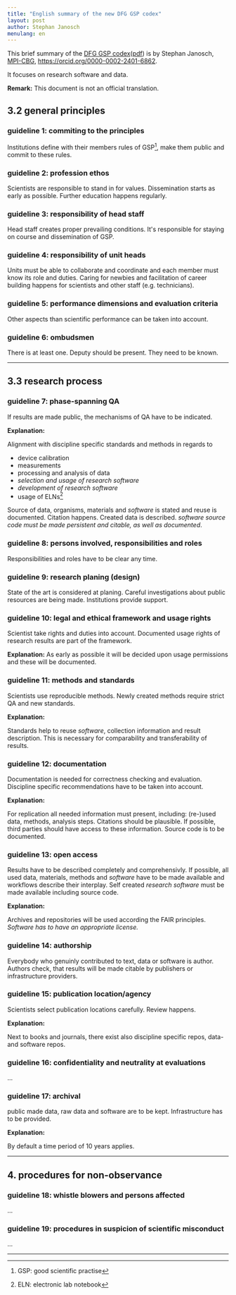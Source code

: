 ```yaml
---
title: "English summary of the new DFG GSP codex"
layout: post
author: Stephan Janosch
menulang: en
---
```



This brief summary of the [DFG GSP codex](https://www.dfg.de/foerderung/grundlagen_rahmenbedingungen/gwp/kodex/index.html)([pdf](https://www.dfg.de/download/pdf/foerderung/rechtliche_rahmenbedingungen/gute_wissenschaftliche_praxis/kodex_gwp.pdf)) is by Stephan Janosch, [MPI-CBG](http://www.mpi-cbg.de), https://orcid.org/0000-0002-2401-6862.

It focuses on research software and data.

**Remark:** This document is not an official translation.


## 3.2 general principles

### guideline 1: commiting to the principles

Institutions define with their members rules of GSP[^1], make them public and commit to these rules.

### guideline 2: profession ethos

Scientists are responsible to stand in for values. Dissemination starts as early as possible. Further education happens regularly.

### guideline 3: responsibility of head staff

Head staff creates proper prevailing conditions. It's responsible for staying on course and dissemination of GSP. 

### guideline 4: responsibility of unit heads

Units must be able to collaborate and coordinate and each member must know its role and duties. Caring for newbies and facilitation of career building happens for scientists and other staff (e.g. technicians).

### guideline 5: performance dimensions and evaluation criteria

Other aspects than scientific performance can be taken into account.

### guideline 6: ombudsmen

There is at least one. Deputy should be present. They need to be known.

----

## 3.3 research process

### guideline 7: phase-spanning QA

If results are made public, the mechanisms of QA have to be indicated.

**Explanation:**

Alignment with discipline specific standards and methods in regards to

- device calibration
- measurements
- processing and analysis of data
- *selection and usage of research software*
- *development of research software*
- usage of ELNs[^2]

Source of data, organisms, materials and *software* is stated and reuse is documented. Citation happens. Created data is described. *software source code must be made persistent and citable, as well as documented*.

### guideline 8: persons involved, responsibilities and roles

Responsibilities and roles have to be clear any time.

### guideline 9: research planing (design)

State of the art is considered at planing. Careful investigations about public resources are being made. Institutions provide support.

### guideline 10: legal and ethical framework and usage rights

Scientist take rights and duties into account. Documented usage rights of research results are part of the framework.

**Explanation:**
As early as possible it will be decided upon usage permissions and these will be documented.

### guideline 11: methods and standards

Scientists use reproducible methods. Newly created methods require strict QA and new standards.

**Explanation:**

Standards help to reuse *software*, collection information and result description. This is necessary for comparability and transferability of results.

### guideline 12: documentation

Documentation is needed for correctness checking and evaluation. Discipline specific recommendations have to be taken into account.

**Explanation:**

For replication all needed information must present, including:
(re-)used data, methods, analysis steps. Citations should be plausible. If possible, third parties should have access to these information. Source code is to be documented.

### guideline 13: open access
Results have to be described completely and comprehensivly. If possible,  all used data, materials, methods and *software* have to be made available and workflows describe their interplay. Self created *research software* must be made available including source code.

**Explanation:**

Archives and repositories will be used according the FAIR principles. *Software has to have an appropriate license.*

### guideline 14: authorship

Everybody who genuinly contributed to text, data or software is author. Authors check, that results will be made citable by publishers or infrastructure providers.

### guideline 15: publication location/agency

Scientists select publication locations carefully. Review happens.

**Explanation:**

Next to books and journals, there exist also discipline specific repos, data- and software repos.

### guideline 16: confidentiality and neutrality at evaluations

...

### guideline 17: archival

public made data, raw data and software are to be kept. Infrastructure has to be provided.

**Explanation:**

By default a time period of 10 years applies.

----

## 4. procedures for non-observance

### guideline 18: whistle blowers and persons affected

...

### guideline 19: procedures in suspicion of scientific misconduct

...

----
[^1]: GSP: good scientific practise
[^2]: ELN: electronic lab notebook


